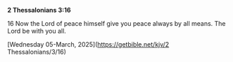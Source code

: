 **2 Thessalonians 3:16**

16 Now the Lord of peace himself give you peace always by all means. The Lord be with you all.

[Wednesday 05-March, 2025](https://getbible.net/kjv/2 Thessalonians/3/16)
